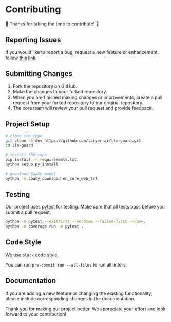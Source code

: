 # Contributing

:tada: Thanks for taking the time to contribute! :tada:

## Reporting Issues

If you would like to report a bug, request a new feature or enhancement, follow [this link](https://github.com/laiyer-ai/llm-guard/issues/new/choose).

## Submitting Changes

1. Fork the repository on GitHub.
2. Make the changes to your forked repository.
3. When you are finished making changes or improvements, create a pull request from your forked repository to our original repository.
4. The core team will review your pull request and provide feedback.

## Project Setup

```bash
# clone the repo
git clone -b dev https://github.com/laiyer-ai/llm-guard.git
cd llm-guard

# install the repo
pip install -r requirements.txt
python setup.py install

# download SpaCy model
python -m spacy download en_core_web_trf
```

## Testing

Our project uses [pytest](https://docs.pytest.org/en/latest/) for testing. Make sure that all tests pass before you submit a pull request.

```bash
python -m pytest --exitfirst --verbose --failed-first --cov=.
python -m coverage run -m pytest .
```

## Code Style

We use `black` code style.

You can run `pre-commit run --all-files` to run all linters.

## Documentation

If you are adding a new feature or changing the existing functionality, please include corresponding changes in the documentation.

Thank you for making our project better. We appreciate your effort and look forward to your contribution!
